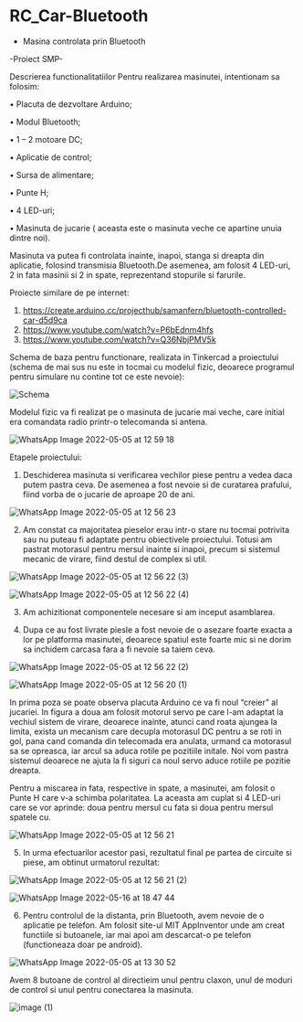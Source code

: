 # RC_Car-Bluetooth
- Masina controlata prin Bluetooth

-Proiect SMP-

Descrierea functionalitatiilor
	Pentru realizarea masinutei, intentionam sa folosim:
	
•	Placuta de dezvoltare Arduino;

•	Modul Bluetooth;

•	1 – 2 motoare DC;

•	Aplicatie de control;

•	Sursa de alimentare;

•	Punte H;

•	4 LED-uri;

•	Masinuta de jucarie ( aceasta este o masinuta veche ce apartine unuia dintre noi).

Masinuta va putea fi controlata inainte, inapoi, stanga si dreapta din aplicatie, folosind transmisia Bluetooth.De asemenea, am folosit 4 LED-uri, 2 in fata masinii si 2 in spate, reprezentand stopurile si farurile.

Proiecte similare de pe internet:
1.	https://create.arduino.cc/projecthub/samanfern/bluetooth-controlled-car-d5d9ca
2.	https://www.youtube.com/watch?v=P6bEdnm4hfs
3.	https://www.youtube.com/watch?v=Q36NbjPMV5k

Schema de  baza pentru functionare, realizata in Tinkercad a proiectului (schema de mai sus nu este in tocmai cu modelul fizic, deoarece programul pentru simulare nu contine tot ce este nevoie):

![Schema](https://user-images.githubusercontent.com/57183392/167270771-c0b2b2be-faf4-4b6d-bbea-9a069c7cdd52.png)

Modelul fizic va fi realizat pe o masinuta de jucarie mai veche, care initial era comandata radio printr-o telecomanda si antena.
 
 ![WhatsApp Image 2022-05-05 at 12 59 18](https://user-images.githubusercontent.com/57183392/167270779-0383dda6-d769-4da1-bb15-cca2efc6b7c2.jpeg)
 
Etapele proiectului:
1. Deschiderea masinuta si verificarea vechilor piese pentru a vedea daca putem pastra ceva. De asemenea a fost nevoie si de curatarea prafului, fiind vorba de o jucarie de aproape 20 de ani.

![WhatsApp Image 2022-05-05 at 12 56 23](https://user-images.githubusercontent.com/57183392/167270818-164c8fbd-96f4-4925-864e-5eb290625709.jpeg)

2. Am constat ca majoritatea pieselor erau intr-o stare nu tocmai potrivita sau nu puteau fi adaptate pentru obiectivele proiectului. Totusi am pastrat motorasul pentru mersul inainte si inapoi, precum si sistemul mecanic de virare, fiind destul de complex si util.
  
  ![WhatsApp Image 2022-05-05 at 12 56 22 (3)](https://user-images.githubusercontent.com/57183392/167270831-6c497147-9076-42b3-9fed-5ecf29875143.jpeg)
  
  ![WhatsApp Image 2022-05-05 at 12 56 22 (4)](https://user-images.githubusercontent.com/57183392/167270838-46df4ceb-50c0-4e4c-811a-0ddd45a2f75c.jpeg)

3. Am achizitionat componentele necesare si am inceput asamblarea. 

4. Dupa ce au fost livrate piesle a fost nevoie de o asezare foarte exacta a lor pe platforma masinutei, deoarece spatiul este foarte mic si ne dorim sa inchidem carcasa fara a fi nevoie sa taiem ceva.
  
![WhatsApp Image 2022-05-05 at 12 56 22 (2)](https://user-images.githubusercontent.com/57183392/167270887-5ff44634-7882-42d0-b414-d0f4bf1810df.jpeg)

![WhatsApp Image 2022-05-05 at 12 56 20 (1)](https://user-images.githubusercontent.com/57183392/167270891-c066e7a8-8b04-43ca-895d-6cf592fcf7b8.jpeg)

In prima poza se poate observa placuta Arduino ce va fi noul “creier” al jucariei.
In figura a doua am folosit motorul servo pe care l-am adaptat la vechiul sistem de virare, deoarece inainte, atunci cand roata ajungea la limita, exista un mecanism care decupla motorasul DC pentru a se roti in gol, pana cand comanda din telecomada era anulata, urmand ca motorasul sa se opreasca, iar arcul sa aduca rotile pe pozitiile initale. Noi vom pastra sistemul deoarece ne ajuta la fi siguri ca noul servo aduce rotiile pe pozitie dreapta.

Pentru a miscarea in fata, respective in spate, a masinutei, am folosit o Punte H care v-a schimba polaritatea. La aceasta am cuplat si 4 LED-uri care se vor aprinde: doua pentru mersul cu fata si doua pentru mersul spatele cu.
 
 ![WhatsApp Image 2022-05-05 at 12 56 21](https://user-images.githubusercontent.com/57183392/167270902-5bafd1a8-7da2-46c2-97c0-683542d2f683.jpeg)

5. In urma efectuarilor acestor pasi, rezultatul final pe partea de circuite si piese, am obtinut urmatorul rezultat:

![WhatsApp Image 2022-05-05 at 12 56 21 (2)](https://user-images.githubusercontent.com/57183392/167270922-28245555-b258-44c7-8092-56f17f214b7e.jpeg)

![WhatsApp Image 2022-05-16 at 18 47 44](https://user-images.githubusercontent.com/57183392/171645494-34853043-b9d6-40ed-8e86-fcb95c3c9dd7.jpeg)

6. Pentru controlul de la distanta, prin Bluetooth, avem nevoie de o aplicatie pe telefon. Am folosit site-ul MIT AppInventor unde am creat functiile si butoanele, iar mai apoi  am descarcat-o pe telefon (functioneaza doar pe android).
 
![WhatsApp Image 2022-05-05 at 13 30 52](https://user-images.githubusercontent.com/57183392/167270972-8f727e4e-0ede-4715-9bc1-526d037f4f06.jpeg)

Avem 8 butoane de control al directieim unul pentru claxon, unul de moduri de control si unul pentru conectarea la masinuta.
 
![image (1)](https://user-images.githubusercontent.com/57183392/167270976-44b9ecc4-c7a6-40b1-9358-6747bd442626.png)
